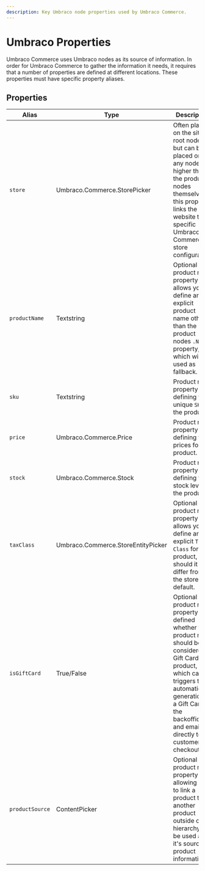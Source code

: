 ```yaml
---
description: Key Umbraco node properties used by Umbraco Commerce.
---
```


# Umbraco Properties

Umbraco Commerce uses Umbraco nodes as its source of information. In order for Umbraco Commerce to gather the information it needs, it requires that a number of properties are defined at different locations. These properties must have specific property aliases.

## Properties

<table><thead><tr><th width="189.89867841409693">Alias</th><th width="200">Type</th><th>Description</th></tr></thead><tbody><tr><td><code>store</code></td><td>Umbraco.Commerce.StorePicker</td><td>Often placed on the site root node, but can be placed on any node higher than the product nodes themselves, this property links the website to a specific Umbraco Commerce store configuration.</td></tr><tr><td><code>productName</code></td><td>Textstring</td><td>Optional product node property that allows you to define an explicit product name other than the product nodes <code>.Name</code> property, which will be used as fallback.</td></tr><tr><td><code>sku</code></td><td>Textstring</td><td>Product node property defining the unique <code>SKU</code> of the product.</td></tr><tr><td><code>price</code></td><td>Umbraco.Commerce.Price</td><td>Product node property defining the prices for the product.</td></tr><tr><td><code>stock</code></td><td>Umbraco.Commerce.Stock</td><td>Product node property defining the stock level of the product.</td></tr><tr><td><code>taxClass</code></td><td>Umbraco.Commerce.StoreEntityPicker</td><td>Optional product node property that allows you to define an explicit <code>Tax Class</code> for the product, should it differ from the stores default.</td></tr><tr><td><code>isGiftCard</code></td><td>True/False</td><td>Optional product node property that defined whether the product node should be considered a Gift Card product, in which case it triggers the automatic generation of a Gift Card in the backoffice and emails it directly to the customer on checkout.</td></tr><tr><td><code>productSource</code></td><td>ContentPicker</td><td>Optional product node property allowing you to link a product to another product outside of it's hierarchy to be used as it's source of product information.</td></tr></tbody></table>
